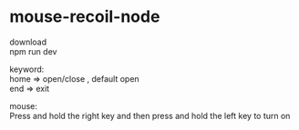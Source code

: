 # mouse-recoil-node

download <br>
npm run dev

keyword: <br>
home => open/close , default open<br>
end => exit


mouse: <br>
Press and hold the right key and then press and hold the left key to turn on

